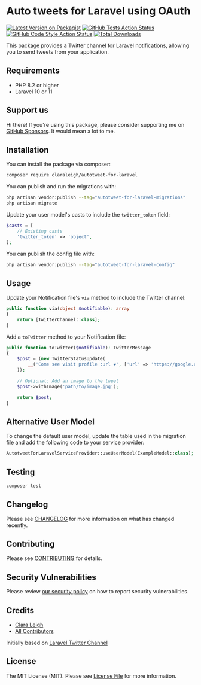 # Auto tweets for Laravel using OAuth

[![Latest Version on Packagist](https://img.shields.io/packagist/v/claraleigh/autotweet-for-laravel.svg?style=flat-square)](https://packagist.org/packages/claraleigh/autotweet-for-laravel)
[![GitHub Tests Action Status](https://img.shields.io/github/actions/workflow/status/claraleigh/autotweet-for-laravel/run-tests.yml?branch=main&label=tests&style=flat-square)](https://github.com/claraleigh/autotweet-for-laravel/actions?query=workflow%3Arun-tests+branch%3Amain)
[![GitHub Code Style Action Status](https://img.shields.io/github/actions/workflow/status/claraleigh/autotweet-for-laravel/fix-php-code-style-issues.yml?branch=main&label=code%20style&style=flat-square)](https://github.com/claraleigh/autotweet-for-laravel/actions?query=workflow%3A"Fix+PHP+code+style+issues"+branch%3Amain)
[![Total Downloads](https://img.shields.io/packagist/dt/claraleigh/autotweet-for-laravel.svg?style=flat-square)](https://packagist.org/packages/claraleigh/autotweet-for-laravel)

This package provides a Twitter channel for Laravel notifications, allowing you to send tweets from your application.

## Requirements

- PHP 8.2 or higher
- Laravel 10 or 11

## Support us

Hi there! If you're using this package, please consider supporting me on [GitHub Sponsors](https://github.com/sponsors/ClaraLeigh). It would mean a lot to me.

## Installation

You can install the package via composer:

```bash
composer require claraleigh/autotweet-for-laravel
```

You can publish and run the migrations with:

```bash
php artisan vendor:publish --tag="autotweet-for-laravel-migrations"
php artisan migrate
```

Update your user model's casts to include the `twitter_token` field:

```php
$casts = [
    // Existing casts
    'twitter_token' => 'object',
];
```

You can publish the config file with:

```bash
php artisan vendor:publish --tag="autotweet-for-laravel-config"
```

## Usage

Update your Notification file's `via` method to include the Twitter channel:

```php
public function via(object $notifiable): array
{
    return [TwitterChannel::class];
}
```

Add a `toTwitter` method to your Notification file:

```php
public function toTwitter($notifiable): TwitterMessage
{
    $post = (new TwitterStatusUpdate(
        __('Come see visit profile :url ❤️', ['url' => 'https://google.com/'])
    ));
   
    // Optional: Add an image to the tweet
    $post->withImage('path/to/image.jpg');

    return $post;
}
```

## Alternative User Model

To change the default user model, update the table used in the migration file and add the following code to your service provider:

```php
AutotweetForLaravelServiceProvider::useUserModel(ExampleModel::class);
```

## Testing

```bash
composer test
```

## Changelog

Please see [CHANGELOG](CHANGELOG.md) for more information on what has changed recently.

## Contributing

Please see [CONTRIBUTING](CONTRIBUTING.md) for details.

## Security Vulnerabilities

Please review [our security policy](../../security/policy) on how to report security vulnerabilities.

## Credits

- [Clara Leigh](https://github.com/ClaraLeigh)
- [All Contributors](../../contributors)

Initially based on [Laravel Twitter Channel](https://github.com/laravel-notification-channels/twitter)

## License

The MIT License (MIT). Please see [License File](LICENSE.md) for more information.

